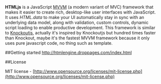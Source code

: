 **HTMLjs** is a JavaScript [MVVM](http://en.wikipedia.org/wiki/Model_View_ViewModel) (a modern variant of MVC) framework that makes it easier to create rich, desktop-like user interfaces with JavaScript. It uses *HTML.data* to make your UI automatically stay in sync with an underlying data model, along with validation, custom controls, dynamic script loading to enable productive development. This framework is similar to [Knockoutjs](http://knockoutjs.com), actually it's inspired by Knockoutjs but hundred times faster than Knockout, maybe it's the fastest MVVM framework because it only uses pure javascript code, no thing such as template.

##Getting started
http://htmlengine.droppages.com/index.html

##License

MIT license - [http://www.opensource.org/licenses/mit-license.php](http://www.opensource.org/licenses/mit-license.php)
